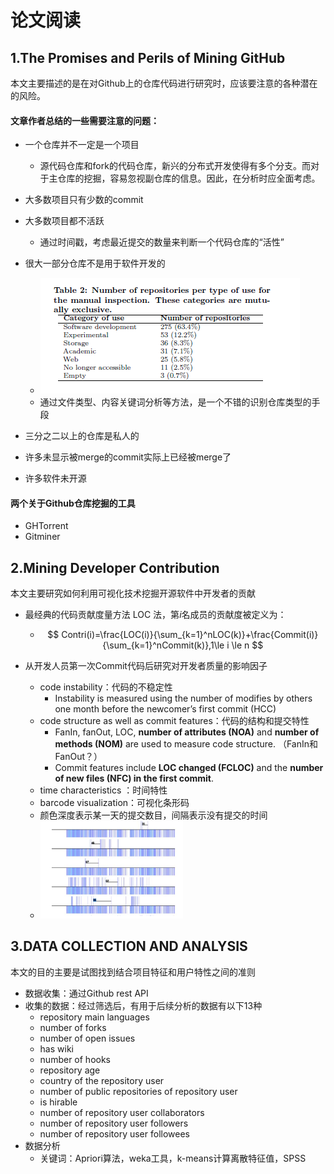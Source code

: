 # 论文阅读

## 1.The Promises and Perils of Mining GitHub 

本文主要描述的是在对Github上的仓库代码进行研究时，应该要注意的各种潜在的风险。

#### 文章作者总结的一些需要注意的问题：

- 一个仓库并不一定是一个项目

  - 源代码仓库和fork的代码仓库，新兴的分布式开发使得有多个分支。而对于主仓库的挖掘，容易忽视副仓库的信息。因此，在分析时应全面考虑。

- 大多数项目只有少数的commit

- 大多数项目都不活跃

  - 通过时间戳，考虑最近提交的数量来判断一个代码仓库的“活性”

- 很大一部分仓库不是用于软件开发的

  - <img src="img/1-1.png"/>
  - 通过文件类型、内容关键词分析等方法，是一个不错的识别仓库类型的手段

- 三分之二以上的仓库是私人的

- 许多未显示被merge的commit实际上已经被merge了

- 许多软件未开源


#### 两个关于Github仓库挖掘的工具

- GHTorrent 
- Gitminer



## 2.Mining Developer Contribution

本文主要研究如何利用可视化技术挖掘开源软件中开发者的贡献

- 最经典的代码贡献度量方法 LOC 法，第$i$名成员的贡献度被定义为：

  - $$
    Contri(i)=\frac{LOC(i)}{\sum_{k=1}^nLOC(k)}+\frac{Commit(i)}{\sum_{k=1}^nCommit(k)},1\le i \le n
    $$



- 从开发人员第一次Commit代码后研究对开发者质量的影响因子
  - code instability：代码的不稳定性
    - Instability is measured using the number of modifies by others one month before the newcomer’s first commit (HCC)
  - code structure as well as commit features：代码的结构和提交特性
    - FanIn, fanOut, LOC, **number of attributes (NOA)** and **number of methods (NOM)** are used to measure code structure. （FanIn和FanOut？）
    - Commit features include **LOC changed (FCLOC)** and the **number of new files (NFC) in the first commit**. 
  -  time characteristics ：时间特性
    - barcode visualization：可视化条形码
    - 颜色深度表示某一天的提交数目，间隔表示没有提交的时间
    - <img src="img/2-1.png" width="50%"/>

## 3.DATA COLLECTION AND ANALYSIS

本文的目的主要是试图找到结合项目特征和用户特性之间的准则

- 数据收集：通过Github rest API
- 收集的数据：经过筛选后，有用于后续分析的数据有以下13种
  - repository main languages
  - number of forks
  - number of open issues
  - has wiki
  - number of hooks
  - repository age
  - country of the repository user
  - number of public repositories of repository user
  - is hirable
  - number of repository user collaborators
  - number of repository user followers
  - number of repository user followees
- 数据分析
  - 关键词：Apriori算法，weka工具，k-means计算离散特征值，SPSS

